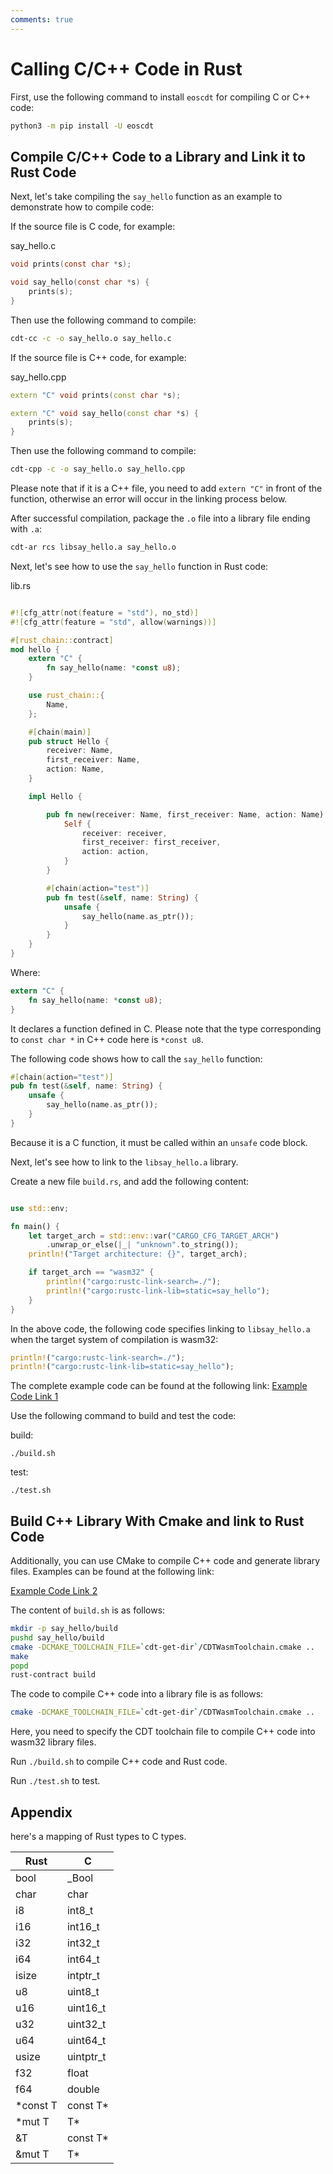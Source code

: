 ```yaml
---
comments: true
---
```


# Calling C/C++ Code in Rust

First, use the following command to install `eoscdt` for compiling C or C++ code:

```bash
python3 -m pip install -U eoscdt
```

## Compile C/C++ Code to a Library and Link it to Rust Code

Next, let's take compiling the `say_hello` function as an example to demonstrate how to compile code:

If the source file is C code, for example:

say_hello.c

```c
void prints(const char *s);

void say_hello(const char *s) {
	prints(s);
}
```

Then use the following command to compile:

```bash
cdt-cc -c -o say_hello.o say_hello.c
```

If the source file is C++ code, for example:

say_hello.cpp

```cpp
extern "C" void prints(const char *s);

extern "C" void say_hello(const char *s) {
	prints(s);
}
```

Then use the following command to compile:

```bash
cdt-cpp -c -o say_hello.o say_hello.cpp
```

Please note that if it is a C++ file, you need to add `extern "C"` in front of the function, otherwise an error will occur in the linking process below.

After successful compilation, package the `.o` file into a library file ending with `.a`:

```bash
cdt-ar rcs libsay_hello.a say_hello.o
```

Next, let's see how to use the `say_hello` function in Rust code:

lib.rs

```rs

#![cfg_attr(not(feature = "std"), no_std)]
#![cfg_attr(feature = "std", allow(warnings))]

#[rust_chain::contract]
mod hello {
    extern "C" {
        fn say_hello(name: *const u8);
    }

    use rust_chain::{
        Name,
    };

    #[chain(main)]
    pub struct Hello {
        receiver: Name,
        first_receiver: Name,
        action: Name,
    }

    impl Hello {

        pub fn new(receiver: Name, first_receiver: Name, action: Name) -> Self {
            Self {
                receiver: receiver,
                first_receiver: first_receiver,
                action: action,
            }
        }

        #[chain(action="test")]
        pub fn test(&self, name: String) {
            unsafe {
                say_hello(name.as_ptr());
            }
        }
    }
}
```

Where:

```rs
extern "C" {
    fn say_hello(name: *const u8);
}
```

It declares a function defined in C. Please note that the type corresponding to `const char *` in C++ code here is `*const u8`.

The following code shows how to call the `say_hello` function:

```rs
#[chain(action="test")]
pub fn test(&self, name: String) {
    unsafe {
        say_hello(name.as_ptr());
    }
}
```

Because it is a C function, it must be called within an `unsafe` code block.

Next, let's see how to link to the `libsay_hello.a` library.

Create a new file `build.rs`, and add the following content:

```rs

use std::env;

fn main() {
    let target_arch = std::env::var("CARGO_CFG_TARGET_ARCH")
        .unwrap_or_else(|_| "unknown".to_string());
    println!("Target architecture: {}", target_arch);

    if target_arch == "wasm32" {
        println!("cargo:rustc-link-search=./");
        println!("cargo:rustc-link-lib=static=say_hello");    
    }
}
```

In the above code, the following code specifies linking to `libsay_hello.a` when the target system of compilation is wasm32:

```rust
println!("cargo:rustc-link-search=./");
println!("cargo:rustc-link-lib=static=say_hello");    
```

The complete example code can be found at the following link:
[Example Code Link 1](https://github.com/uuosio/rscdk/tree/main/tests/testcallcpp)

Use the following command to build and test the code:

build:

```
./build.sh
```

test:

```
./test.sh
```

## Build C++ Library With Cmake and link to Rust Code

Additionally, you can use CMake to compile C++ code and generate library files. Examples can be found at the following link:

[Example Code Link 2](https://github.com/uuosio/rscdk/tree/main/tests/testcallcpp2)

The content of `build.sh` is as follows:

```bash
mkdir -p say_hello/build
pushd say_hello/build
cmake -DCMAKE_TOOLCHAIN_FILE=`cdt-get-dir`/CDTWasmToolchain.cmake ..
make
popd
rust-contract build
```

The code to compile C++ code into a library file is as follows:

```bash
cmake -DCMAKE_TOOLCHAIN_FILE=`cdt-get-dir`/CDTWasmToolchain.cmake ..
```

Here, you need to specify the CDT toolchain file to compile C++ code into wasm32 library files.

Run `./build.sh` to compile C++ code and Rust code.

Run `./test.sh` to test.

## Appendix

here's a mapping of Rust types to C types. 

| Rust                     | C                             |
|--------------------------|-------------------------------|
| bool                     | _Bool                         |
| char                     | char                          |
| i8                       | int8_t                        |
| i16                      | int16_t                       |
| i32                      | int32_t                       |
| i64                      | int64_t                       |
| isize                    | intptr_t                      |
| u8                       | uint8_t                       |
| u16                      | uint16_t                      |
| u32                      | uint32_t                      |
| u64                      | uint64_t                      |
| usize                    | uintptr_t                     |
| f32                      | float                         |
| f64                      | double                        |
| *const T                 | const T*                      |
| *mut T                   | T*                            |
| &T                       | const T*                      |
| &mut T                   | T*                            |
